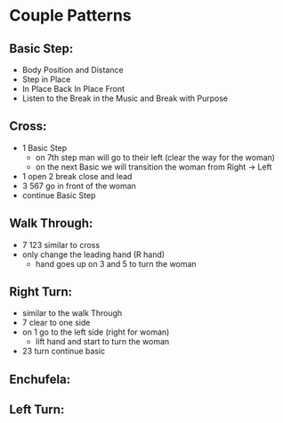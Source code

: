 # Couple Patterns
## Basic Step:
- Body Position and Distance
- Step in Place
- In Place Back In Place Front
- Listen to the Break in the Music and Break with Purpose 
## Cross:
- 1 Basic Step
	- on 7th step man will go to their left (clear the way for the woman)
	- on the next Basic we will transition the woman from Right -> Left
- 1 open 2 break close and lead 
- 3 567 go in front of the woman
- continue Basic Step
## Walk Through:
- 7 123 similar to cross 
- only change the leading hand (R hand)
	- hand goes up on 3 and 5 to turn the woman
## Right Turn:
- similar to the walk Through
- 7 clear to one side
- on 1 go to the left side (right for woman) 
	- lift hand and start to turn the woman
- 23 turn continue basic 
## Enchufela:
## Left Turn: